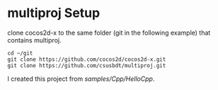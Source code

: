 multiproj Setup
================


clone cocos2d-x to the same folder (git in the following example) 
that contains multiproj.

    cd ~/git
    git clone https://github.com/cocos2d/cocos2d-x.git
    git clone https://github.com/csusbdt/multiproj.git
 

I created this project from _samples/Cpp/HelloCpp_.


